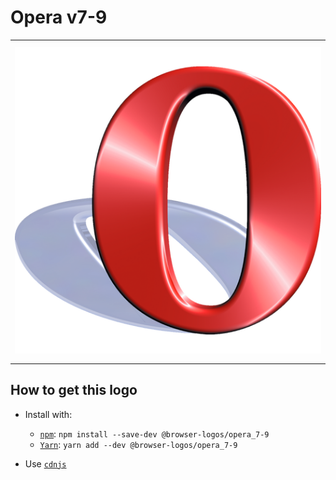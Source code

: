 # Opera v7-9

<table>
    <tbody>
        <tr>
            <td height="512px" width="512px">
                <a href="./"><img width="500px" src="opera_7-9_512x512.png" alt="Opera v7-9 browser logo"></a>
            </td>
        <tr>
    </tbody>
</table>


## How to get this logo

* Install with:

  * [`npm`](https://www.npmjs.com/): `npm install --save-dev @browser-logos/opera_7-9`
  * [`Yarn`](https://yarnpkg.com/): `yarn add --dev @browser-logos/opera_7-9`

* Use [`cdnjs`](https://cdnjs.com/libraries/browser-logos)

